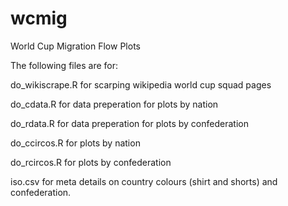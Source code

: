 wcmig
=====

World Cup Migration Flow Plots

The following files are for:

do_wikiscrape.R for scarping wikipedia world cup squad pages

do_cdata.R for data preperation for plots by nation

do_rdata.R for data preperation for plots by confederation

do_ccircos.R for plots by nation

do_rcircos.R for plots by confederation

iso.csv for meta details on country colours (shirt and shorts) and confederation. 
